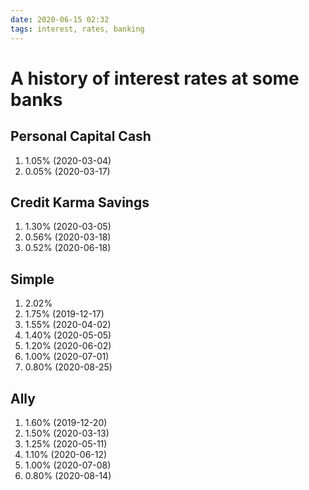 ```yaml
---
date: 2020-06-15 02:32
tags: interest, rates, banking
---
```


# A history of interest rates at some banks

## Personal Capital Cash

1. 1.05% (2020-03-04)
1. 0.05% (2020-03-17)

## Credit Karma Savings

1. 1.30% (2020-03-05)
1. 0.56% (2020-03-18)
1. 0.52% (2020-06-18)

## Simple

1. 2.02%
1. 1.75% (2019-12-17)
1. 1.55% (2020-04-02)
1. 1.40% (2020-05-05)
1. 1.20% (2020-06-02)
1. 1.00% (2020-07-01)
1. 0.80% (2020-08-25)

## Ally

1. 1.60% (2019-12-20)
1. 1.50% (2020-03-13)
1. 1.25% (2020-05-11)
1. 1.10% (2020-06-12)
1. 1.00% (2020-07-08)
1. 0.80% (2020-08-14)
